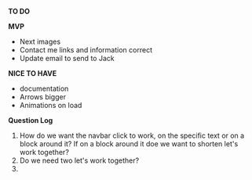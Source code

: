 **TO DO**

**MVP**

- Next images
- Contact me links and information correct
- Update email to send to Jack

**NICE TO HAVE**

- documentation
- Arrows bigger
- Animations on load

**Question Log**

1. How do we want the navbar click to work, on the specific text or on a block around it? If on a block around it doe we want to shorten let's work together?
2. Do we need two let's work together?
3.
